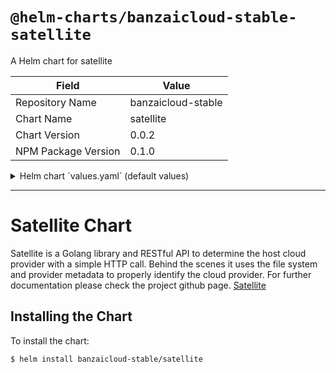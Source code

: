 # `@helm-charts/banzaicloud-stable-satellite`

A Helm chart for satellite

| Field               | Value              |
| ------------------- | ------------------ |
| Repository Name     | banzaicloud-stable |
| Chart Name          | satellite          |
| Chart Version       | 0.0.2              |
| NPM Package Version | 0.1.0              |

<details>

<summary>Helm chart `values.yaml` (default values)</summary>

```yaml
# Default values
# This is a YAML-formatted file.
# Declare variables to be passed into your templates.
image:
  repository: banzaicloud/satellite
  tag: 0.0.3
  pullPolicy: IfNotPresent
```

</details>

---

# Satellite Chart

Satellite is a Golang library and RESTful API to determine the host cloud provider with a simple HTTP call. Behind the scenes it uses the file system and provider metadata to properly identify the cloud provider. For further documentation please check the project github page. [Satellite](https://github.com/banzaicloud/satellite)

## Installing the Chart

To install the chart:

```
$ helm install banzaicloud-stable/satellite
```
